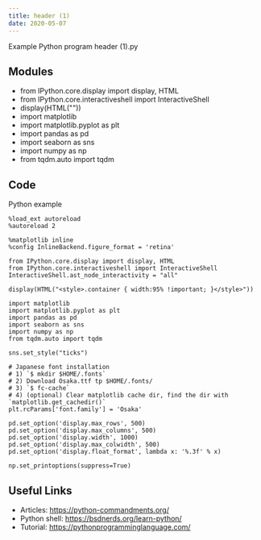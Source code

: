```yaml
---
title: header (1)
date: 2020-05-07
---
```

Example Python program header (1).py

## Modules

* from IPython.core.display import display, HTML
* from IPython.core.interactiveshell import InteractiveShell
* display(HTML("<style>.container { width:95% !important; }</style>"))
* import matplotlib
* import matplotlib.pyplot as plt
* import pandas as pd
* import seaborn as sns
* import numpy as np
* from tqdm.auto import tqdm

## Code

Python example

    %load_ext autoreload
    %autoreload 2
    
    %matplotlib inline
    %config InlineBackend.figure_format = 'retina'
    
    from IPython.core.display import display, HTML
    from IPython.core.interactiveshell import InteractiveShell
    InteractiveShell.ast_node_interactivity = "all"
    
    display(HTML("<style>.container { width:95% !important; }</style>"))
    
    import matplotlib
    import matplotlib.pyplot as plt
    import pandas as pd
    import seaborn as sns
    import numpy as np
    from tqdm.auto import tqdm
    
    sns.set_style("ticks")
    
    # Japanese font installation
    # 1) `$ mkdir $HOME/.fonts`
    # 2) Download Osaka.ttf tp $HOME/.fonts/
    # 3) `$ fc-cache`
    # 4) (optional) Clear matplotlib cache dir, find the dir with `matplotlib.get_cachedir()`
    plt.rcParams['font.family'] = 'Osaka'
    
    pd.set_option('display.max_rows', 500)
    pd.set_option('display.max_columns', 500)
    pd.set_option('display.width', 1000)
    pd.set_option('display.max_colwidth', 500)
    pd.set_option('display.float_format', lambda x: '%.3f' % x)
    
    np.set_printoptions(suppress=True)

## Useful Links

- Articles: https://python-commandments.org/
- Python shell: https://bsdnerds.org/learn-python/
- Tutorial: https://pythonprogramminglanguage.com/
